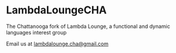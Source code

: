 LambdaLoungeCHA
===============

The Chattanooga fork of Lambda Lounge, a functional and dynamic languages interest group

Email us at lambdalounge.cha@gmail.com
